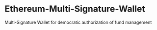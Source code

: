 # Ethereum-Multi-Signature-Wallet
Multi-Signature Wallet for democratic authorization of  fund management

